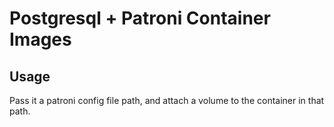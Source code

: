 # Postgresql + Patroni Container Images


## Usage

Pass it a patroni config file path, and attach a volume to the container in that path.
